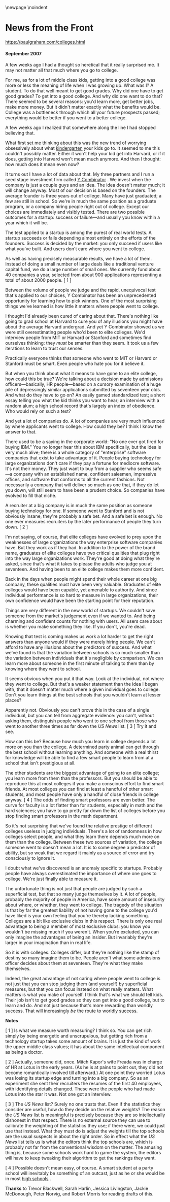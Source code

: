 \newpage
\noindent

News from the Front
===================


  

<https://paulgraham.com/colleges.html>
  

#### September 2007


  

  

 A few weeks ago I had a thought so heretical that it really surprised
me. It may not matter all that much where you go to college.
   

  

 For me, as for a lot of middle class kids, getting into a good
college was more or less the meaning of life when I was growing up.
What was I? A student. To do that well meant to get good grades.
Why did one have to get good grades? To get into a good college.
And why did one want to do that? There seemed to be several reasons:
you'd learn more, get better jobs, make more money. But it didn't
matter exactly what the benefits would be. College was a bottleneck
through which all your future prospects passed; everything would
be better if you went to a better college.
   

  

 A few weeks ago I realized that somewhere along the line I had
stopped believing that.
   

  

 What first set me thinking about this was the new trend of worrying
obsessively about what
 [kindergarten](http://nymag.com/nymetro/urban/education/features/15141/) 
 your kids go to. It seemed to
me this couldn't possibly matter. Either it won't help your kid
get into Harvard, or if it does, getting into Harvard won't mean
much anymore. And then I thought: how much does it mean even now?
   

  

 It turns out I have a lot of data about that. My three partners
and I run a seed stage investment firm called
 [Y Combinator](http://ycombinator.com) 
 . We
invest when the company is just a couple guys and an idea. The
idea doesn't matter much; it will change anyway. Most of our
decision is based on the founders. The average founder is three
years out of college. Many have just graduated; a few are still
in school. So we're in much the same position as a graduate program,
or a company hiring people right out of college. Except our choices
are immediately and visibly tested. There are two possible outcomes
for a startup: success or failure—and usually you know within a
year which it will be.
   

  

 The test applied to a startup is among the purest of real world
tests. A startup succeeds or fails depending almost entirely on
the efforts of the founders. Success is decided by the market: you
only succeed if users like what you've built. And users don't care
where you went to college.
   

  

 As well as having precisely measurable results, we have a lot of
them. Instead of doing a small number of large deals like a
traditional venture capital fund, we do a large number of small
ones. We currently fund about 40 companies a year, selected from
about 900 applications representing a total of about 2000 people.
 \[
 1
 ]
   

  

 Between the volume of people we judge and the rapid, unequivocal
test that's applied to our choices, Y Combinator has been an
unprecedented opportunity for learning how to pick winners. One
of the most surprising things we've learned is how little it matters
where people went to college.
   

  

 I thought I'd already been cured of caring about that. There's
nothing like going to grad school at Harvard to cure you of any
illusions you might have about the average Harvard undergrad. And
yet Y Combinator showed us we were still overestimating people who'd
been to elite colleges. We'd interview people from MIT or Harvard
or Stanford and sometimes find ourselves thinking: they
 *must* 
 be
smarter than they seem. It took us a few iterations to learn to
trust our senses.
   

  

 Practically everyone thinks that someone who went to MIT or Harvard
or Stanford must be smart. Even people who hate you for it believe
it.
   

  

 But when you think about what it means to have gone to an elite
college, how could this be true? We're talking about a decision
made by admissions officers—basically, HR people—based on a
cursory examination of a huge pile of depressingly similar applications
submitted by seventeen year olds. And what do they have to go on?
An easily gamed standardized test; a short essay telling you what
the kid thinks you want to hear; an interview with a random alum;
a high school record that's largely an index of obedience. Who
would rely on such a test?
   

  

 And yet a lot of companies do. A lot of companies are very much
influenced by where applicants went to college. How could they be?
I think I know the answer to that.
   

  

 There used to be a saying in the corporate world: "No one ever got
fired for buying IBM." You no longer hear this about IBM specifically,
but the idea is very much alive; there is a whole category of
"enterprise" software companies that exist to take advantage of it.
People buying technology for large organizations don't care if they
pay a fortune for mediocre software. It's not their money. They
just want to buy from a supplier who seems safe—a company with
an established name, confident salesmen, impressive offices, and
software that conforms to all the current fashions. Not necessarily
a company that will deliver so much as one that, if they do let you
down, will still seem to have been a prudent choice. So companies
have evolved to fill that niche.
   

  

 A recruiter at a big company is in much the same position as someone
buying technology for one. If someone went to Stanford and is not
obviously insane, they're probably a safe bet. And a safe bet is
enough. No one ever measures recruiters by the later performance
of people they turn down.
 \[
 2
 ]
   

  

 I'm not saying, of course, that elite colleges have evolved to prey
upon the weaknesses of large organizations the way enterprise
software companies have. But they work as if they had. In addition
to the power of the brand name, graduates of elite colleges have
two critical qualities that plug right into the way large organizations
work. They're good at doing what they're asked, since that's what
it takes to please the adults who judge you at seventeen. And
having been to an elite college makes them more confident.
   

  

 Back in the days when people might spend their whole career at one
big company, these qualities must have been very valuable. Graduates
of elite colleges would have been capable, yet amenable to authority.
And since individual performance is so hard to measure in large
organizations, their own confidence would have been the starting
point for their reputation.
   

  

 Things are very different in the new world of startups. We couldn't
save someone from the market's judgement even if we wanted to. And
being charming and confident counts for nothing with users. All
users care about is whether you make something they like. If you
don't, you're dead.
   

  

 Knowing that test is coming makes us work a lot harder to get the
right answers than anyone would if they were merely hiring people.
We can't afford to have any illusions about the predictors of
success. And what we've found is that the variation between schools
is so much smaller than the variation between individuals that it's
negligible by comparison. We can learn more about someone in the
first minute of talking to them than by knowing where they went to
school.
   

  

 It seems obvious when you put it that way. Look at the individual,
not where they went to college. But that's a weaker statement than
the idea I began with, that it doesn't matter much where a given
individual goes to college. Don't you learn things at the best
schools that you wouldn't learn at lesser places?
   

  

 Apparently not. Obviously you can't prove this in the case of a
single individual, but you can tell from aggregate evidence: you
can't, without asking them, distinguish people who went to one
school from those who went to another three times as far down the
 *US News* 
 list.
 \[
 3
 ]
 Try it and see.
   

  

 How can this be? Because how much you learn in college depends a
lot more on you than the college. A determined party animal can
get through the best school without learning anything. And someone
with a real thirst for knowledge will be able to find a few smart
people to learn from at a school that isn't prestigious at all.
   

  

 The other students are the biggest advantage of going to an elite
college; you learn more from them than the professors. But
you should be able to reproduce this at most colleges if you make
a conscious effort to find smart friends. At
most colleges you can find at least a handful of other smart students,
and most people have only a handful of close friends in college
anyway.
 \[
 4
 ]
 The odds of finding smart professors are even better.
The curve for faculty is a lot flatter than for students, especially
in math and the hard sciences; you have to go pretty far down the
list of colleges before you stop finding smart professors in the
math department.
   

  

 So it's not surprising that we've found the relative prestige of
different colleges useless in judging individuals. There's a lot
of randomness in how colleges select people, and what they learn
there depends much more on them than the college. Between these
two sources of variation, the college someone went to doesn't mean
a lot. It is to some degree a predictor of ability, but so weak
that we regard it mainly as a source of error and try consciously
to ignore it.
   

  

 I doubt what we've discovered is an anomaly specific to startups.
Probably people have always overestimated the importance of where
one goes to college. We're just finally able to measure it.
   

  

 The unfortunate thing is not just that people are judged by such a
superficial test, but that so many judge themselves by it. A lot
of people, probably the majority of people in America, have
some amount of insecurity about where, or whether, they went to
college. The tragedy of the situation is that by far the greatest
liability of not having gone to the college you'd have liked is
your own feeling that you're thereby lacking something. Colleges
are a bit like exclusive clubs in this respect. There is only one
real advantage to being a member of most exclusive clubs: you know
you wouldn't be missing much if you weren't. When you're excluded,
you can only imagine the advantages of being an insider. But
invariably they're larger in your imagination than in real life.
   

  

 So it is with colleges. Colleges differ, but they're nothing like
the stamp of destiny so many imagine them to be. People aren't
what some admissions officer decides about them at seventeen.
They're what they make themselves.
   

  

 Indeed, the great advantage of not caring where people went to
college is not just that you can stop judging them (and yourself)
by superficial measures, but that you can focus instead on what
really matters. What matters is what you make of yourself. 
I think that's what we
should tell kids. Their job isn't to get good grades so they can
get into a good college, but to learn and do. And not just because
that's more rewarding than worldly success. That will increasingly
 *be* 
 the route to worldly success.
   

  

  

  

  

  

**Notes** 
  

  

 \[
 1
 ] 
Is what we measure worth measuring? I think so. You can get
rich simply by being energetic and unscrupulous, but getting rich
from a technology startup takes some amount of brains. It is just
the kind of work the upper middle class values; it has about the
same intellectual component as being a doctor.
   

  

 \[
 2
 ] 
Actually, someone did, once. Mitch Kapor's wife Freada was
in charge of HR at Lotus in the early years. (As he is at pains
to point out, they did not become romantically involved till
afterward.) At one point they worried Lotus was losing its startup
edge and turning into a big company. So as an experiment she sent
their recruiters the resumes of the first 40 employees, with
identifying details changed. These were the people who had made
Lotus into the star it was. Not one got an interview.
   

  

 \[
 3
 ] 
The
 *US News* 
 list? Surely no one trusts that. Even if the
statistics they consider are useful, how do they decide on the
relative weights? The reason the
 *US News* 
 list is meaningful is
precisely because they are so intellectually dishonest in that
respect. There is no external source they can use to calibrate the
weighting of the statistics they use; if there were, we could just
use that instead. What they must do is adjust the weights till the
top schools are the usual suspects in about the right order. So
in effect what the
 *US News* 
 list tells us is what the editors think
the top schools are, which is probably not far from the conventional
wisdom on the matter. The amusing thing is, because some schools
work hard to game the system, the editors will have to keep tweaking
their algorithm to get the rankings they want.
   

  

 \[
 4
 ] 
Possible doesn't mean easy, of course. A smart student at a party school
will inevitably be something of an outcast, just as he or
she would be in most
 [high schools](https://paulgraham.com/nerds.html) 
 .
   

  

**Thanks** 
 to Trevor Blackwell, Sarah Harlin, Jessica Livingston, Jackie
McDonough, Peter Norvig, and Robert Morris for reading drafts of
this.
   

  


